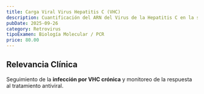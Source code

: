 ```yaml
---
title: Carga Viral Virus Hepatitis C (VHC)
description: Cuantificación del ARN del Virus de la Hepatitis C en la sangre. Mide la **actividad y replicación viral**.
pubDate: 2025-09-26
category: Retrovirus
tipoExamen: Biología Molecular / PCR
price: 80.00
---
```


## Relevancia Clínica
Seguimiento de la **infección por VHC crónica** y monitoreo de la respuesta al tratamiento antiviral.